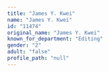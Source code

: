 ```yaml
---
title: "James Y. Kwei"
name: "James Y. Kwei"
id: "11474"
original_name: "James Y. Kwei"
known_for_department: "Editing"
gender: "2"
adult: "false"
profile_path: "null"
---
```

